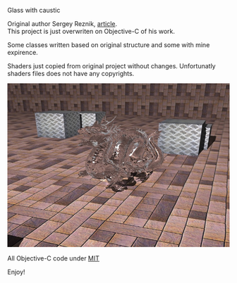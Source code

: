 Glass with caustic

Original author Sergey Reznik, [article](http://www.uraldev.ru/articles/39/page/1).<br>
This project is just overwriten on Objective-C of his work.

Some classes written based on original structure and some with mine expirence.

Shaders just copied from original project without changes.
Unfortunatly shaders files does not have any copyrights.

![image](https://github.com/sakrist/Glass/blob/master/Screenshot.jpg)


All Objective-C code under [MIT](http://en.wikipedia.org/wiki/MIT_License)

Enjoy!